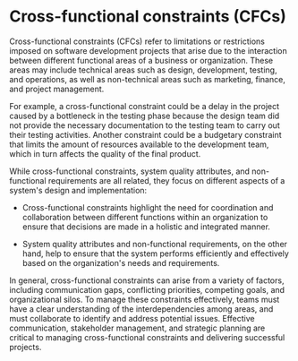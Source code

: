 # Cross-functional constraints (CFCs)

Cross-functional constraints (CFCs) refer to limitations or restrictions imposed on software development projects that arise due to the interaction between different functional areas of a business or organization. These areas may include technical areas such as design, development, testing, and operations, as well as non-technical areas such as marketing, finance, and project management.

For example, a cross-functional constraint could be a delay in the project caused by a bottleneck in the testing phase because the design team did not provide the necessary documentation to the testing team to carry out their testing activities. Another constraint could be a budgetary constraint that limits the amount of resources available to the development team, which in turn affects the quality of the final product.

While cross-functional constraints, system quality attributes, and non-functional requirements are all related, they focus on different aspects of a system's design and implementation:

* Cross-functional constraints highlight the need for coordination and collaboration between different functions within an organization to ensure that decisions are made in a holistic and integrated manner. 

* System quality attributes and non-functional requirements, on the other hand, help to ensure that the system performs efficiently and effectively based on the organization's needs and requirements.

In general, cross-functional constraints can arise from a variety of factors, including communication gaps, conflicting priorities, competing goals, and organizational silos. To manage these constraints effectively, teams must have a clear understanding of the interdependencies among areas, and must collaborate to identify and address potential issues. Effective communication, stakeholder management, and strategic planning are critical to managing cross-functional constraints and delivering successful projects.
